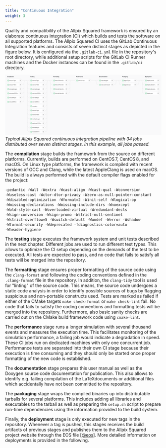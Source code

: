 ```yaml
---
title: "Continuous Integration"
weight: 3
---
```


Quality and compatibility of the Allpix Squared framework is ensured by
an elaborate continuous integration (CI) which builds and tests the
software on all supported platforms. The Allpix Squared CI uses the
GitLab Continuous Integration features and consists of seven distinct
stages as depicted in the figure below. It is configured via the
`.gitlab-ci.yml` file in the repository's root directory, while
additional setup scripts for the GitLab Ci Runner machines and the
Docker instances can be found in the `.gitlab/ci` directory.

![](./ci.png)\
*Typical Allpix Squared continuous integration pipeline with 34 jobs
distributed over seven distinct stages. In this example, all jobs passed.*

The **compilation** stage builds the framework from the source on
different platforms. Currently, builds are performed on CentOS 7,
CentOS 8, and macOS. On Linux type platforms, the framework is
compiled with recent versions of GCC and Clang, while the latest
AppleClang is used on macOS. The build is always performed with the
default compiler flags enabled for the project:
```
-pedantic -Wall -Wextra -Wcast-align -Wcast-qual -Wconversion
-Wuseless-cast -Wctor-dtor-privacy -Wzero-as-null-pointer-constant
-Wdisabled-optimization -Wformat=2 -Winit-self -Wlogical-op
-Wmissing-declarations -Wmissing-include-dirs -Wnoexcept
-Wold-style-cast -Woverloaded-virtual -Wredundant-decls
-Wsign-conversion -Wsign-promo -Wstrict-null-sentinel
-Wstrict-overflow=5 -Wswitch-default -Wundef -Werror -Wshadow
-Wformat-security -Wdeprecated -fdiagnostics-color=auto
-Wheader-hygiene
```

The **testing** stage executes the framework system and unit tests
described in the next chapter. Different jobs are used to run different
test types. This allows to optimize the CI setup depending on the demands
of the test to be executed. All tests are expected to pass, and no code
that fails to satisfy all tests will be merged into the repository.

The **formatting** stage ensures proper formatting of the source code
using the `clang-format` and following the coding conventions defined in
the `.clang-format` file in the repository. In addition, the
`clang-tidy` tool is used for "linting" of the source code. This means,
the source code undergoes a static code analysis in order to identify
possible sources of bugs by flagging suspicious and non-portable
constructs used. Tests are marked as failed if either of the CMake
targets `make check-format` or `make check-lint` fail. No code that
fails to satisfy the coding conventions and formatting tests will be
merged into the repository. Furthermore, also basic sanity checks are
carried out on the CMake build framework code using `cmake-lint`.

The **performance** stage runs a longer simulation with several thousand
events and measures the execution time. This facilitates monitoring of
the simulation performance, a failing job would indicate a degradation
in speed. These CI jobs run on dedicated machines with only one
concurrent job. Performance tests are separated into their own CI stage
because their execution is time consuming and they should only be started
once proper formatting of the new code is established.

The **documentation** stage prepares this user manual as well as the
Doxygen source code documentation for publication. This also allows to
identify e.g. failing compilation of the LaTeXdocuments or additional
files which accidentally have not been committed to the repository.

The **packaging** stage wraps the compiled binaries up into
distributable tarballs for several platforms. This includes adding all
libraries and executables to the tarball as well as preparing the
`setup.sh` script to prepare run-time dependencies using the information
provided to the build system.

Finally, the **deployment** stage is only executed for new tags in the
repository. Whenever a tag is pushed, this stages receives the build
artifacts of previous stages and publishes them to the Allpix Squared
project website through the EOS file \[[@eos]\]. More detailed
information on deployments is provided in the following.


[@eos]: http://stacks.iop.org/1742-6596/331/i=5/a=052015
